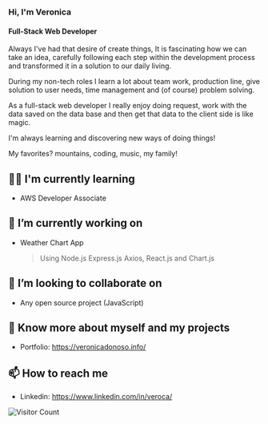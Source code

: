 ### Hi, I'm Veronica

#### Full-Stack Web Developer

Always I've had that desire of create things, It is fascinating how we can take an idea, carefully following each step within the development process and transformed it in a solution to our daily living.

During my non-tech roles I learn a lot about team work, production line, give solution to user needs, time management and (of course) problem solving.

As a full-stack web developer I really enjoy doing request, work with the data saved on the data base and then get that data to the client side is like magic.

I'm always learning and discovering new ways of doing things!

My favorites? mountains, coding, music, my family!

## 👩‍💻 I'm currently learning

- AWS Developer Associate

## 🌱 I’m currently working on

- Weather Chart App

  > Using Node.js Express.js Axios, React.js and Chart.js

## 👯 I’m looking to collaborate on

- Any open source project (JavaScript)

## 🔭 Know more about myself and my projects

- Portfolio: https://veronicadonoso.info/

## 📫 How to reach me

- Linkedin: https://www.linkedin.com/in/veroca/

![Visitor Count](https://profile-counter.glitch.me/veroca88/count.svg)
